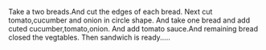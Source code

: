 Take a two breads.And cut the edges of each bread.
Next cut tomato,cucumber and onion in circle shape.
And take one bread and add cuted cucumber,tomato,onion.
And add tomato sauce.And remaining bread closed the vegtables.
Then sandwich is ready.....